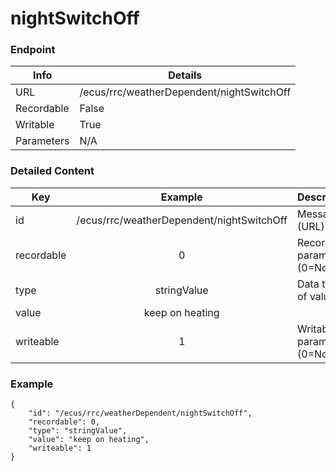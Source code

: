 # nightSwitchOff



### Endpoint

| Info  | Details |
| ------------- | ------------- |
| URL   | /ecus/rrc/weatherDependent/nightSwitchOff   |
| Recordable   | False   |
| Writable   | True   |
| Parameters  | N/A |

### Detailed Content

|  Key  | Example | Description |
| ------------- | :------: | ------------------------------ |
|  id | /ecus/rrc/weatherDependent/nightSwitchOff | Message ID (URL) |
|  recordable | 0 | Recordable parameter (0=No) |
|  type | stringValue | Data type of value |
|  value | keep on heating |  |
|  writeable | 1 | Writable parameter (0=No) |



### Example
```
{
    "id": "/ecus/rrc/weatherDependent/nightSwitchOff",
    "recordable": 0,
    "type": "stringValue",
    "value": "keep on heating",
    "writeable": 1
}
```
